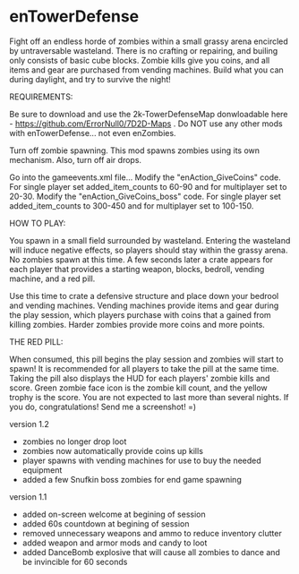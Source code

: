# enTowerDefense

Fight off an endless horde of zombies within a small grassy arena encircled by untraversable wasteland. There is no crafting or repairing, and builing only consists of basic cube blocks. Zombie kills give you coins, and all items and gear are purchased from vending machines. Build what you can during daylight, and try to survive the night! 

REQUIREMENTS: 

Be sure to download and use the 2k-TowerDefenseMap donwloadable here - https://github.com/ErrorNull0/7D2D-Maps . Do NOT use any other mods with enTowerDefense... not even enZombies.

Turn off zombie spawning. This mod spawns zombies using its own mechanism. Also, turn off air drops.

Go into the gameevents.xml file... Modify the "enAction_GiveCoins" code. For single player set added_item_counts to 60-90 and for multiplayer set to 20-30. Modify the "enAction_GiveCoins_boss" code. For single player set added_item_counts to 300-450 and for multiplayer set to 100-150.

HOW TO PLAY:

You spawn in a small field surrounded by wasteland. Entering the wasteland will induce negative effects, so players should stay within the grassy arena. No zombies spawn at this time. A few seconds later a crate appears for each player that provides a starting weapon, blocks, bedroll, vending machine, and a red pill.

Use this time to crate a defensive structure and place down your bedrool and vending machines. Vending machines provide items and gear during the play session, which players purchase with coins that a gained from killing zombies. Harder zombies provide more coins and more points.

THE RED PILL:

When consumed, this pill begins the play session and zombies will start to spawn! It is recommended for all players to take the pill at the same time. Taking the pill also displays the HUD for each players' zombie kills and score. Green zombie face icon is the zombie kill count, and the yellow trophy is the score. You are not expected to last more than several nights. If you do, congratulations! Send me a screenshot! =)


version 1.2
- zombies no longer drop loot
- zombies now automatically provide coins up kills
- player spawns with vending machines for use to buy the needed equipment
- added a few Snufkin boss zombies for end game spawning

version 1.1
- added on-screen welcome at begining of session
- added 60s countdown at begining of session
- removed unnecessary weapons and ammo to reduce inventory clutter
- added weapon and armor mods and candy to loot
- added DanceBomb explosive that will cause all zombies to dance and be invincible for 60 seconds
